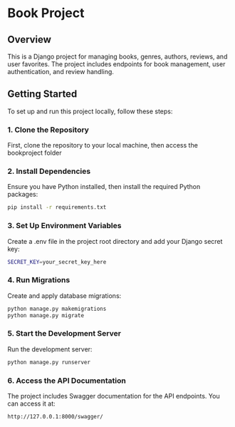 # Book Project

## Overview

This is a Django project for managing books, genres, authors, reviews, and user favorites. The project includes endpoints for book management, user authentication, and review handling.

## Getting Started

To set up and run this project locally, follow these steps:

### 1. Clone the Repository

First, clone the repository to your local machine, then access the bookproject folder

### 2.  Install Dependencies

Ensure you have Python installed, then install the required Python packages:

```bash
pip install -r requirements.txt
```
### 3. Set Up Environment Variables
Create a .env file in the project root directory and add your Django secret key:

```bash
SECRET_KEY=your_secret_key_here
```

### 4. Run Migrations
Create and apply database migrations:
```bash
python manage.py makemigrations
python manage.py migrate
```

### 5. Start the Development Server
Run the development server:
```bash
python manage.py runserver
```

### 6. Access the API Documentation
The project includes Swagger documentation for the API endpoints. You can access it at:
```bash
http://127.0.0.1:8000/swagger/
```

